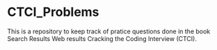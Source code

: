 # CTCI_Problems
This is a repository to keep track of pratice questions done in the book Search Results Web results  Cracking the Coding Interview (CTCI). 
